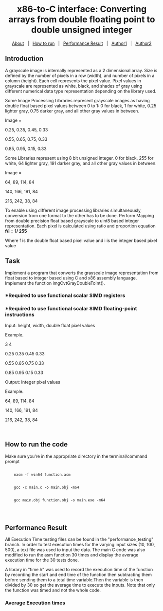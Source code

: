 <div align="center" id="top"> 

&#xa0;

  <!-- <a href="https://mco2_lbyarch.netlify.app">Demo</a> -->
</div>

<h1 align="center">x86-to-C interface: Converting arrays from double floating point to double unsigned integer</h1>

<!-- Status -->

<!-- <h4 align="center">
	🚧  MCO2_LBYARCH 🚀 Under construction...  🚧
</h4>

<hr> -->

<p align="center">
  <a href="#about">About</a> &#xa0; | &#xa0; 
  <a href="#run">How to run</a> &#xa0; | &#xa0; 
  <a href="#result" target="_blank">Performance Result</a> &#xa0; | &#xa0; 
  <a href="https://github.com/Primeputin" target="_blank">Author1</a> &#xa0; | &#xa0; 
  <a href="https://github.com/nimbus7462" target="_blank">Author2</a>
</p>
<div id="about">
  <h2> Introduction </h2>

A grayscale image is internally represented as a 2 dimensional array. Size is defined by the number of pixels in a row (width), and number of pixels in a column (height). Each cell represents the pixel value. Pixel values in grayscale are represented as white, black, and shades of gray using different numerical data type representation depending on the library used.

Some Image Processing Libraries represent grayscale images as having double float based pixel values between 0 to 1: 0 for black, 1 for white, 0.25 lighter gray, 0.75 darker gray, and all other gray values in between.

Image =

0.25, 0.35, 0.45, 0.33

0.55, 0.65, 0.75, 0.33

0.85, 0.95, 0.15, 0.33

Some Libraries represent using 8 bit unsigned integer. 0 for black, 255 for white, 64 lighter gray, 191 darker gray, and all other gray values in between.

Image =

64, 89, 114, 84

140, 166, 191, 84

216, 242, 38, 84

To enable using different image processing libraries simultaneously, conversion from one format to the other has to be done. Perform Mapping from double precision float based grayscale to uint8 based integer representation. Each pixel is calculated using ratio and proportion equation 
<br>
<strong> f/i = 1/ 255 </strong> 

Where f is the double float based pixel value and i is the integer based pixel value

<h2>Task</h2>

Implement a program that converts the grayscale image representation from float based to integer based using C and x86 assembly language. Implement the function imgCvtGrayDoubleToInt().

<h3>*Required to use functional scalar SIMD registers</h3>

<h3>*Required to use functional scalar SIMD floating-point instructions</h3>

Input: height, width, double float pixel values

Example.

3 4

0.25 0.35 0.45 0.33

0.55 0.65 0.75 0.33

0.85 0.95 0.15 0.33


Output: Integer pixel values

Example.

64,  89,  114, 84

140, 166, 191, 84

216, 242, 38,  84

</div>

<br>

<div id = "run">
  <h2>How to run the code</h2>
  <p>
      Make sure you're in the appropriate directory in the terminal/command prompt
  <P>
  <code>
    nasm -f win64 function.asm
    <br>
    gcc -c main.c -o main.obj -m64
    <br>
    gcc main.obj function.obj -o main.exe -m64
    <br>
  </code>
</div>

<div id = "result">
  <h2>Performance Result</h2>
  <p>
      All Execution Time testing files can be found in the "performance_testing" branch. In order to test execution times for the varying input sizes (10, 100, 500), a text file was used to input the data. The main C code was also modified to run the asm function 30 times and display the average execution time for the 30 tests done.

 A library in "time.h" was used to record the execution time of the function by recording the start and end time of the function then subtracting them before sending them to a total time variable.Then the variable is then divided by 30 so get the average time to execute the inputs. Note that only the function was timed and not the whole code.
  </p>
  <h3>Average Execution times</h3>
  <p></p>
</div>
